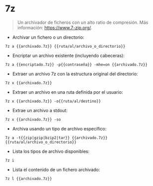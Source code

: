 # 7z

> Un archivador de ficheros con un alto ratio de compresión.
> Más información: <https://www.7-zip.org/>.

- Archivar un fichero o un directorio:

`7z a {{archivado.7z}} {{ruta/al/archivo_o_directorio}}`

- Encriptar un archivo existente (incluyendo cabeceras):

`7z a {{encriptado.7z}} -p{{contraseña}} -mhe=on {{archivado.7z}}`

- Extraer un archivo 7z con la estructura original del directorio:

`7z x {{archivado.7z}}`

- Extraer un archivo en una ruta definida por el usuario:

`7z x {{archivado.7z}} -o{{ruta/al/destino}}`

- Extrae un archivo a stdout:

`7z x {{archivado.7z}} -so`

- Archiva usando un tipo de archivo específico:

`7z a -t{{zip|gzip|bzip2|tar}} {{archivado.7z}} {{ruta/al/archivo_o_directorio}}`

- Lista los tipos de archivo disponibles:

`7z i`

- Lista el contenido de un fichero archivado:

`7z l {{archivado.7z}}`
